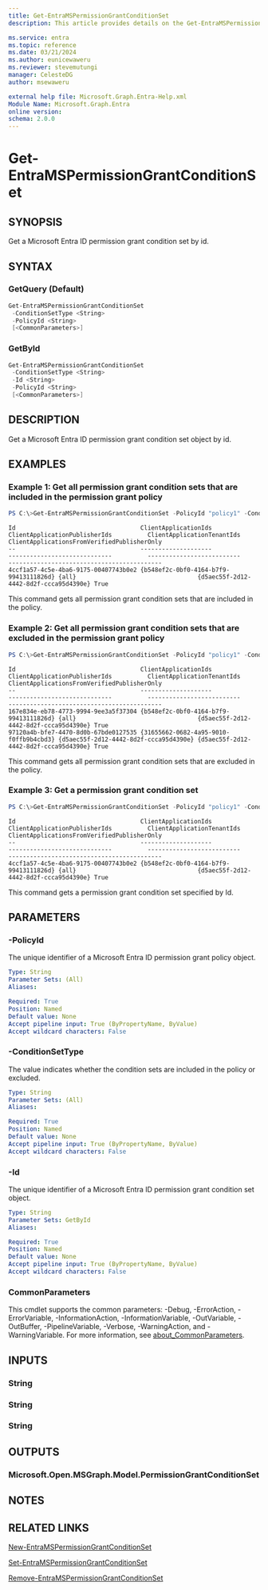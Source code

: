 ```yaml
---
title: Get-EntraMSPermissionGrantConditionSet
description: This article provides details on the Get-EntraMSPermissionGrantConditionSet command.

ms.service: entra
ms.topic: reference
ms.date: 03/21/2024
ms.author: eunicewaweru
ms.reviewer: stevemutungi
manager: CelesteDG
author: msewaweru

external help file: Microsoft.Graph.Entra-Help.xml
Module Name: Microsoft.Graph.Entra
online version:
schema: 2.0.0
---
```


# Get-EntraMSPermissionGrantConditionSet

## SYNOPSIS
Get a Microsoft Entra ID permission grant condition set by id.

## SYNTAX

### GetQuery (Default)
```powershell
Get-EntraMSPermissionGrantConditionSet 
 -ConditionSetType <String> 
 -PolicyId <String> 
 [<CommonParameters>]
```

### GetById
```powershell
Get-EntraMSPermissionGrantConditionSet 
 -ConditionSetType <String> 
 -Id <String> 
 -PolicyId <String>
 [<CommonParameters>]
```

## DESCRIPTION
Get a Microsoft Entra ID permission grant condition set object by id.

## EXAMPLES

### Example 1: Get all permission grant condition sets that are included in the permission grant policy
```powershell
PS C:\>Get-EntraMSPermissionGrantConditionSet -PolicyId "policy1" -ConditionSetType "includes"
```

```output
Id                                   ClientApplicationIds                   ClientApplicationPublisherIds          ClientApplicationTenantIds             ClientApplicationsFromVerifiedPublisherOnly
--                                   --------------------                   -----------------------------          --------------------------             -------------------------------------------
4ccf1a57-4c5e-4ba6-9175-00407743b0e2 {b548ef2c-0bf0-4164-b7f9-99413111826d} {all}                                  {d5aec55f-2d12-4442-8d2f-ccca95d4390e} True
```

This command gets all permission grant condition sets that are included in the policy.

### Example 2: Get all permission grant condition sets that are excluded in the permission grant policy
```powershell
PS C:\>Get-EntraMSPermissionGrantConditionSet -PolicyId "policy1" -ConditionSetType "excludes"
```

```output
Id                                   ClientApplicationIds                   ClientApplicationPublisherIds          ClientApplicationTenantIds             ClientApplicationsFromVerifiedPublisherOnly
--                                   --------------------                   -----------------------------          --------------------------             -------------------------------------------
167e834e-eb78-4773-9994-9ee3a5f37304 {b548ef2c-0bf0-4164-b7f9-99413111826d} {all}                                  {d5aec55f-2d12-4442-8d2f-ccca95d4390e} True
97120a4b-bfe7-4470-8d0b-67bde0127535 {31655662-0682-4a95-9010-f0ffb9b4cbd3} {d5aec55f-2d12-4442-8d2f-ccca95d4390e} {d5aec55f-2d12-4442-8d2f-ccca95d4390e} True
```

This command gets all permission grant condition sets that are excluded in the policy.

### Example 3: Get a permission grant condition set
```powershell
PS C:\>Get-EntraMSPermissionGrantConditionSet -PolicyId "policy1" -ConditionSetType "includes" -Id "4ccf1a57-4c5e-4ba6-9175-00407743b0e2"
```

```output
Id                                   ClientApplicationIds                   ClientApplicationPublisherIds          ClientApplicationTenantIds             ClientApplicationsFromVerifiedPublisherOnly
--                                   --------------------                   -----------------------------          --------------------------             -------------------------------------------
4ccf1a57-4c5e-4ba6-9175-00407743b0e2 {b548ef2c-0bf0-4164-b7f9-99413111826d} {all}                                  {d5aec55f-2d12-4442-8d2f-ccca95d4390e} True
```

This command gets a permission grant condition set specified by Id.

## PARAMETERS

### -PolicyId
The unique identifier of a Microsoft Entra ID permission grant policy object.

```yaml
Type: String
Parameter Sets: (All)
Aliases:

Required: True
Position: Named
Default value: None
Accept pipeline input: True (ByPropertyName, ByValue)
Accept wildcard characters: False
```

### -ConditionSetType
The value indicates whether the condition sets are included in the policy or excluded.

```yaml
Type: String
Parameter Sets: (All)
Aliases:

Required: True
Position: Named
Default value: None
Accept pipeline input: True (ByPropertyName, ByValue)
Accept wildcard characters: False
```

### -Id
The unique identifier of a Microsoft Entra ID permission grant condition set object.

```yaml
Type: String
Parameter Sets: GetById
Aliases:

Required: True
Position: Named
Default value: None
Accept pipeline input: True (ByPropertyName, ByValue)
Accept wildcard characters: False
```

### CommonParameters
This cmdlet supports the common parameters: -Debug, -ErrorAction, -ErrorVariable, -InformationAction, -InformationVariable, -OutVariable, -OutBuffer, -PipelineVariable, -Verbose, -WarningAction, and -WarningVariable. For more information, see [about_CommonParameters](https://go.microsoft.com/fwlink/?LinkID=113216).

## INPUTS

### String
### String
### String
## OUTPUTS

### Microsoft.Open.MSGraph.Model.PermissionGrantConditionSet
## NOTES

## RELATED LINKS

[New-EntraMSPermissionGrantConditionSet](New-EntraMSPermissionGrantConditionSet.md)

[Set-EntraMSPermissionGrantConditionSet](Set-EntraMSPermissionGrantConditionSet.md)

[Remove-EntraMSPermissionGrantConditionSet](Remove-EntraMSPermissionGrantConditionSet.md)

